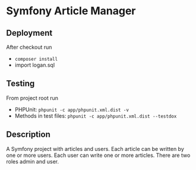 Symfony Article Manager
=======================

## Deployment
After checkout run 
* `composer install`
* import logan.sql

## Testing
From project root run
- PHPUnit: `phpunit -c app/phpunit.xml.dist -v`
- Methods in test files:  `phpunit -c app/phpunit.xml.dist --testdox`

## Description
A Symfony project with articles and users. Each article can be written by one or more users. Each user can write one or more articles. There are two roles admin and user.